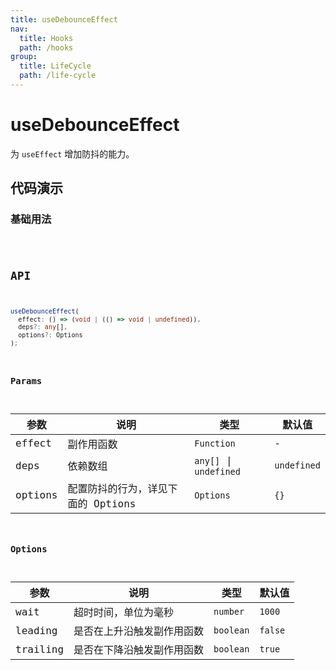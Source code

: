 ```yaml
---
title: useDebounceEffect
nav:
  title: Hooks
  path: /hooks
group:
  title: LifeCycle
  path: /life-cycle
---
```


# useDebounceEffect

为 `useEffect` 增加防抖的能力。

## 代码演示

### 基础用法

<code src="./demo/demo1.tsx" />

## API

```typescript
useDebounceEffect(
  effect: () => (void | (() => void | undefined)),
  deps?: any[],
  options?: Options
);
```

### Params

| 参数    | 说明                               | 类型                   | 默认值      |
| ------- | ---------------------------------- | ---------------------- | ----------- |
| effect  | 副作用函数                         | `Function`             | -           |
| deps    | 依赖数组                           | `any[]` \| `undefined` | `undefined` |
| options | 配置防抖的行为，详见下面的 Options | `Options`              | `{}`        |

### Options

| 参数     | 说明                       | 类型      | 默认值  |
| -------- | -------------------------- | --------- | ------- |
| wait     | 超时时间，单位为毫秒       | `number`  | `1000`  |
| leading  | 是否在上升沿触发副作用函数 | `boolean` | `false` |
| trailing | 是否在下降沿触发副作用函数 | `boolean` | `true`  |
